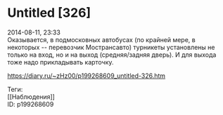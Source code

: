 Untitled [326]
===============

   
 2014-08-11, 23:33   
  Оказывается, в подмосковных автобусах (по крайней мере, в некоторых -- перевозчик Мострансавто) турникеты установлены не только на вход, но и на выход (средняя/задняя дверь). И для выхода тоже надо прикладывать карточку.   
    
 <https://diary.ru/~zHz00/p199268609_untitled-326.htm>   
   
 Теги:   
 [[Наблюдения]]   
 ID: p199268609